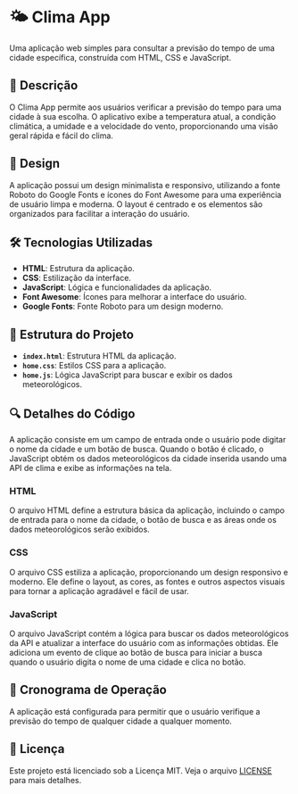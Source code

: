 # 🌤️ Clima App

Uma aplicação web simples para consultar a previsão do tempo de uma cidade específica, construída com HTML, CSS e JavaScript.

## 📖 Descrição

O Clima App permite aos usuários verificar a previsão do tempo para uma cidade à sua escolha. O aplicativo exibe a temperatura atual, a condição climática, a umidade e a velocidade do vento, proporcionando uma visão geral rápida e fácil do clima.

## 🎨 Design

A aplicação possui um design minimalista e responsivo, utilizando a fonte Roboto do Google Fonts e ícones do Font Awesome para uma experiência de usuário limpa e moderna. O layout é centrado e os elementos são organizados para facilitar a interação do usuário.

## 🛠️ Tecnologias Utilizadas

- **HTML**: Estrutura da aplicação.
- **CSS**: Estilização da interface.
- **JavaScript**: Lógica e funcionalidades da aplicação.
- **Font Awesome**: Ícones para melhorar a interface do usuário.
- **Google Fonts**: Fonte Roboto para um design moderno.

## 📂 Estrutura do Projeto

- **`index.html`**: Estrutura HTML da aplicação.
- **`home.css`**: Estilos CSS para a aplicação.
- **`home.js`**: Lógica JavaScript para buscar e exibir os dados meteorológicos.

## 🔍 Detalhes do Código

A aplicação consiste em um campo de entrada onde o usuário pode digitar o nome da cidade e um botão de busca. Quando o botão é clicado, o JavaScript obtém os dados meteorológicos da cidade inserida usando uma API de clima e exibe as informações na tela.

### HTML

O arquivo HTML define a estrutura básica da aplicação, incluindo o campo de entrada para o nome da cidade, o botão de busca e as áreas onde os dados meteorológicos serão exibidos.

### CSS

O arquivo CSS estiliza a aplicação, proporcionando um design responsivo e moderno. Ele define o layout, as cores, as fontes e outros aspectos visuais para tornar a aplicação agradável e fácil de usar.

### JavaScript

O arquivo JavaScript contém a lógica para buscar os dados meteorológicos da API e atualizar a interface do usuário com as informações obtidas. Ele adiciona um evento de clique ao botão de busca para iniciar a busca quando o usuário digita o nome de uma cidade e clica no botão.

## 📅 Cronograma de Operação

A aplicação está configurada para permitir que o usuário verifique a previsão do tempo de qualquer cidade a qualquer momento.

## 📜 Licença

Este projeto está licenciado sob a Licença MIT. Veja o arquivo [LICENSE](LICENSE) para mais detalhes.
